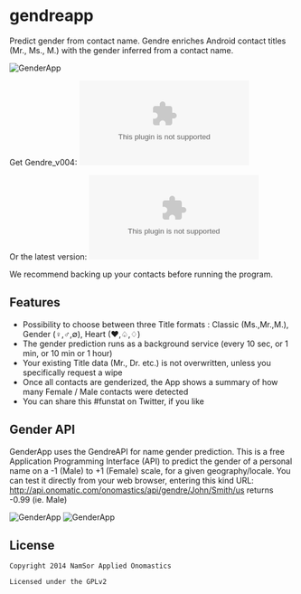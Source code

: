 # gendreapp

Predict gender from contact name. Gendre enriches Android contact titles (Mr., Ms., M.) with the gender inferred from a contact name.

![GenderApp](https://raw.githubusercontent.com/namsor/gendreapp/master/ic_launcher-web.png)

Get Gendre_v004:
![Get Gendre v004 now](https://raw.githubusercontent.com/namsor/gendreapp/master/dist/Gendre_v004.apk)

Or the latest version:
![Get Gendre now](https://raw.githubusercontent.com/namsor/gendreapp/master/bin/Gendre.apk)

We recommend backing up your contacts before running the program.

## Features
- Possibility to choose between three Title formats : Classic (Ms.,Mr.,M.), Gender (♀,♂,∅), Heart (♥,♤,♢)
- The gender prediction runs as a background service (every 10 sec, or 1 min, or 10 min or 1 hour)
- Your existing Title data (Mr., Dr. etc.) is not overwritten, unless you specifically request a wipe 
- Once all contacts are genderized, the App shows a summary of how many Female / Male contacts were detected
- You can share this #funstat on Twitter, if you like

## Gender API
GenderApp uses the GendreAPI for name gender prediction. This is a free Application Programming Interface (API) to predict the gender of a personal name on a -1 (Male) to +1 (Female) scale, for a given geography/locale. You can test it directly from your web browser, entering this kind URL:
http://api.onomatic.com/onomastics/api/gendre/John/Smith/us
returns  -0.99 (ie. Male)  

![GenderApp](https://raw.githubusercontent.com/namsor/gendreapp/master/20140323_Gendre_pic1.png)
![GenderApp](https://raw.githubusercontent.com/namsor/gendreapp/master/20140323_Gendre_pic2.png)

## License

    Copyright 2014 NamSor Applied Onomastics

    Licensed under the GPLv2
    